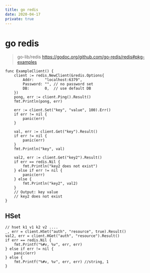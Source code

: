 ```yaml
---
title: go redis
date: 2020-04-17
private: true
---
```

# go redis
> go-lib/redis
https://godoc.org/github.com/go-redis/redis#pkg-examples

    func ExampleClient() {
        client := redis.NewClient(&redis.Options{
            Addr:     "localhost:6379",
            Password: "", // no password set
            DB:       0,  // use default DB
        })
        pong, err := client.Ping().Result()
        fmt.Println(pong, err)

        err := client.Set("key", "value", 100).Err()
        if err != nil {
            panic(err)
        }

        val, err := client.Get("key").Result()
        if err != nil {
            panic(err)
        }
        fmt.Println("key", val)

        val2, err := client.Get("key2").Result()
        if err == redis.Nil {
            fmt.Println("key2 does not exist")
        } else if err != nil {
            panic(err)
        } else {
            fmt.Println("key2", val2)
        }
        // Output: key value
        // key2 does not exist
    }

## HSet
    // hset k1 v1 k2 v2 ....
	_, err = client.HSet("auth", "resource", true).Result()
	val2, err = client.HGet("auth", "resource").Result()
	if err == redis.Nil {
		fmt.Printf("%#v, %v", err, err) 
	} else if err != nil {
		panic(err)
	} else {
		fmt.Printf("%#v, %v", err, err) //string, 1
	}
